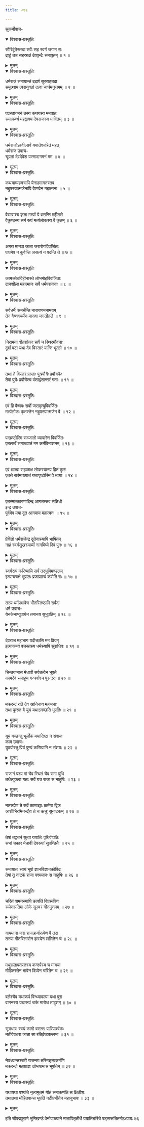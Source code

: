 ```yaml
---
title: ०७६

---
```

सुकर्मोवाच-  

<details open><summary>विश्वास-प्रस्तुतिः</summary>

सौरिर्दूतैस्तथा सर्वैः सह स्वर्गं जगाम सः  
द्रष्टुं तत्र सहस्राक्षं देववृन्दैः समावृतम् ॥ १ ॥
</details>

<details><summary>मूलम्</summary>

सौरिर्दूतैस्तथा सर्वैः सह स्वर्गं जगाम सः  
द्रष्टुं तत्र सहस्राक्षं देववृन्दैः समावृतम् ॥ १ ॥
</details>



<details open><summary>विश्वास-प्रस्तुतिः</summary>

धर्मराजं समायान्तं ददर्श सुरराट्तदा  
समुत्थाय त्वरायुक्तो दत्वा चार्घमनुत्तमम् ॥ २ ॥
</details>

<details><summary>मूलम्</summary>

धर्मराजं समायान्तं ददर्श सुरराट्तदा  
समुत्थाय त्वरायुक्तो दत्वा चार्घमनुत्तमम् ॥ २ ॥
</details>



<details open><summary>विश्वास-प्रस्तुतिः</summary>

पप्रच्छागमनं तस्य कथयस्व ममाग्रतः  
समाकर्ण्य महद्वाक्यं देवराजस्य भाषितम् ॥ ३ ॥
</details>

<details><summary>मूलम्</summary>

पप्रच्छागमनं तस्य कथयस्व ममाग्रतः  
समाकर्ण्य महद्वाक्यं देवराजस्य भाषितम् ॥ ३ ॥
</details>



<details open><summary>विश्वास-प्रस्तुतिः</summary>

धर्मराजोऽब्रवीत्सर्वं ययातेश्चरितं महत्  
धर्मराज उवाच-  
श्रूयतां देवदेवेश यस्मादागमनं मम ॥ ४ ॥
</details>

<details><summary>मूलम्</summary>

धर्मराजोऽब्रवीत्सर्वं ययातेश्चरितं महत्  
धर्मराज उवाच-  
श्रूयतां देवदेवेश यस्मादागमनं मम ॥ ४ ॥
</details>



<details open><summary>विश्वास-प्रस्तुतिः</summary>

कथयाम्यहमत्रापि येनाहमागतस्तव  
नहुषस्यात्मजेनापि वैष्णवेन महात्मना ॥ ५ ॥
</details>

<details><summary>मूलम्</summary>

कथयाम्यहमत्रापि येनाहमागतस्तव  
नहुषस्यात्मजेनापि वैष्णवेन महात्मना ॥ ५ ॥
</details>



<details open><summary>विश्वास-प्रस्तुतिः</summary>

वैष्णवाश्च कृता मर्त्या ये वसन्ति महीतले  
वैकुण्ठस्य समं रूपं मर्त्यलोकस्य वै कृतम् ॥ ६ ॥
</details>

<details><summary>मूलम्</summary>

वैष्णवाश्च कृता मर्त्या ये वसन्ति महीतले  
वैकुण्ठस्य समं रूपं मर्त्यलोकस्य वै कृतम् ॥ ६ ॥
</details>



<details open><summary>विश्वास-प्रस्तुतिः</summary>

अमरा मानवा जाता जरारोगविवर्जिताः  
पापमेव न कुर्वन्ति असत्यं न वदन्ति ते ॥ ७ ॥
</details>

<details><summary>मूलम्</summary>

अमरा मानवा जाता जरारोगविवर्जिताः  
पापमेव न कुर्वन्ति असत्यं न वदन्ति ते ॥ ७ ॥
</details>



<details open><summary>विश्वास-प्रस्तुतिः</summary>

कामक्रोधविहीनास्ते लोभमोहविवर्जिताः  
दानशीला महात्मानः सर्वे धर्मपरायणाः ॥ ८ ॥
</details>

<details><summary>मूलम्</summary>

कामक्रोधविहीनास्ते लोभमोहविवर्जिताः  
दानशीला महात्मानः सर्वे धर्मपरायणाः ॥ ८ ॥
</details>



<details open><summary>विश्वास-प्रस्तुतिः</summary>

सर्वधर्मैः समर्चन्ति नारायणमनामयम्  
तेन वैष्णवधर्मेण मानवा जगतीतले ॥ ९ ॥
</details>

<details><summary>मूलम्</summary>

सर्वधर्मैः समर्चन्ति नारायणमनामयम्  
तेन वैष्णवधर्मेण मानवा जगतीतले ॥ ९ ॥
</details>



<details open><summary>विश्वास-प्रस्तुतिः</summary>

निरामया वीतशोकाः सर्वे च स्थिरयौवनाः  
दूर्वा वटा यथा देव विस्तारं यान्ति भूतले ॥ १० ॥
</details>

<details><summary>मूलम्</summary>

निरामया वीतशोकाः सर्वे च स्थिरयौवनाः  
दूर्वा वटा यथा देव विस्तारं यान्ति भूतले ॥ १० ॥
</details>



<details open><summary>विश्वास-प्रस्तुतिः</summary>

तथा ते विस्तरं प्राप्ताः पुत्रपौत्रैः प्रपौत्रकैः  
तेषां पुत्रैः प्रपौत्रैश्च वंशाद्वंशान्तरं गताः ॥ ११ ॥
</details>

<details><summary>मूलम्</summary>

तथा ते विस्तरं प्राप्ताः पुत्रपौत्रैः प्रपौत्रकैः  
तेषां पुत्रैः प्रपौत्रैश्च वंशाद्वंशान्तरं गताः ॥ ११ ॥
</details>



<details open><summary>विश्वास-प्रस्तुतिः</summary>

एवं हि वैष्णवः सर्वो जरामृत्युविवर्जितः  
मर्त्यलोकः कृतस्तेन नहुषस्यात्मजेन वै ॥ १२ ॥
</details>

<details><summary>मूलम्</summary>

एवं हि वैष्णवः सर्वो जरामृत्युविवर्जितः  
मर्त्यलोकः कृतस्तेन नहुषस्यात्मजेन वै ॥ १२ ॥
</details>



<details open><summary>विश्वास-प्रस्तुतिः</summary>

पदभ्रष्टोस्मि सञ्जातो व्यापारेण विवर्जितः  
एतत्सर्वं समाख्यातं मम कर्मविनाशनम् ॥ १३ ॥
</details>

<details><summary>मूलम्</summary>

पदभ्रष्टोस्मि सञ्जातो व्यापारेण विवर्जितः  
एतत्सर्वं समाख्यातं मम कर्मविनाशनम् ॥ १३ ॥
</details>



<details open><summary>विश्वास-प्रस्तुतिः</summary>

एवं ज्ञात्वा सहस्राक्ष लोकस्यास्य हितं कुरु  
एतत्ते सर्वमाख्यातं यथापृष्टोस्मि वै त्वया ॥ १४ ॥
</details>

<details><summary>मूलम्</summary>

एवं ज्ञात्वा सहस्राक्ष लोकस्यास्य हितं कुरु  
एतत्ते सर्वमाख्यातं यथापृष्टोस्मि वै त्वया ॥ १४ ॥
</details>



<details open><summary>विश्वास-प्रस्तुतिः</summary>

एतस्मात्कारणादिन्द्र आगतस्तव सन्निधौ  
इन्द्र उवाच-  
पूर्वमेव मया दूत आगमाय महात्मनः ॥ १५ ॥
</details>

<details><summary>मूलम्</summary>

एतस्मात्कारणादिन्द्र आगतस्तव सन्निधौ  
इन्द्र उवाच-  
पूर्वमेव मया दूत आगमाय महात्मनः ॥ १५ ॥
</details>



<details open><summary>विश्वास-प्रस्तुतिः</summary>

प्रेषितो धर्मराजेन्द्र दूतेनास्यापि भाषितम्  
नाहं स्वर्गसुखस्यार्थी नागमिष्ये दिवं पुनः ॥ १६ ॥
</details>

<details><summary>मूलम्</summary>

प्रेषितो धर्मराजेन्द्र दूतेनास्यापि भाषितम्  
नाहं स्वर्गसुखस्यार्थी नागमिष्ये दिवं पुनः ॥ १६ ॥
</details>



<details open><summary>विश्वास-प्रस्तुतिः</summary>

स्वर्गरूपं करिष्यामि सर्वं तद्भूमिमण्डलम्  
इत्याचचक्षे भूपालः प्रजापाल्यं करोति सः ॥ १७ ॥
</details>

<details><summary>मूलम्</summary>

स्वर्गरूपं करिष्यामि सर्वं तद्भूमिमण्डलम्  
इत्याचचक्षे भूपालः प्रजापाल्यं करोति सः ॥ १७ ॥
</details>



<details open><summary>विश्वास-प्रस्तुतिः</summary>

तस्य धर्मप्रभावेण भीतस्तिष्ठामि सर्वदा  
धर्म उवाच-  
येनकेनाप्युपायेन तमानय सुभूपतिम् ॥ १८ ॥
</details>

<details><summary>मूलम्</summary>

तस्य धर्मप्रभावेण भीतस्तिष्ठामि सर्वदा  
धर्म उवाच-  
येनकेनाप्युपायेन तमानय सुभूपतिम् ॥ १८ ॥
</details>



<details open><summary>विश्वास-प्रस्तुतिः</summary>

देवराज महाभाग यदीच्छसि मम प्रियम्  
इत्याकर्ण्य वचस्तस्य धर्मस्यापि सुराधिपः ॥ १९ ॥
</details>

<details><summary>मूलम्</summary>

देवराज महाभाग यदीच्छसि मम प्रियम्  
इत्याकर्ण्य वचस्तस्य धर्मस्यापि सुराधिपः ॥ १९ ॥
</details>



<details open><summary>विश्वास-प्रस्तुतिः</summary>

चिन्तयामास मेधावी सर्वतत्वेन भूपते  
कामदेवं समाहूय गन्धर्वांश्च पुरन्दरः ॥ २० ॥
</details>

<details><summary>मूलम्</summary>

चिन्तयामास मेधावी सर्वतत्वेन भूपते  
कामदेवं समाहूय गन्धर्वांश्च पुरन्दरः ॥ २० ॥
</details>



<details open><summary>विश्वास-प्रस्तुतिः</summary>

मकरन्दं रतिं देव आनिनाय महामनाः  
तथा कुरुत वै यूयं यथाऽगच्छति भूपतिः ॥ २१ ॥
</details>

<details><summary>मूलम्</summary>

मकरन्दं रतिं देव आनिनाय महामनाः  
तथा कुरुत वै यूयं यथाऽगच्छति भूपतिः ॥ २१ ॥
</details>



<details open><summary>विश्वास-प्रस्तुतिः</summary>

यूयं गच्छन्तु भूर्लोकं मयादिष्टा न संशयः  
काम उवाच-  
युवयोस्तु प्रियं पुण्यं करिष्यामि न संशयः ॥ २२ ॥
</details>

<details><summary>मूलम्</summary>

यूयं गच्छन्तु भूर्लोकं मयादिष्टा न संशयः  
काम उवाच-  
युवयोस्तु प्रियं पुण्यं करिष्यामि न संशयः ॥ २२ ॥
</details>



<details open><summary>विश्वास-प्रस्तुतिः</summary>

राजानं पश्य मां चैव स्थितं चैव समा युधि  
तथेत्युक्त्वा गताः सर्वे यत्र राजा स नाहुषिः ॥ २३ ॥
</details>

<details><summary>मूलम्</summary>

राजानं पश्य मां चैव स्थितं चैव समा युधि  
तथेत्युक्त्वा गताः सर्वे यत्र राजा स नाहुषिः ॥ २३ ॥
</details>



<details open><summary>विश्वास-प्रस्तुतिः</summary>

नटरूपेण ते सर्वे कामाद्याः कर्मणा द्विज  
आशीर्भिरभिनन्द्यैव ते च ऊचुः सुनाटकम् ॥ २४ ॥
</details>

<details><summary>मूलम्</summary>

नटरूपेण ते सर्वे कामाद्याः कर्मणा द्विज  
आशीर्भिरभिनन्द्यैव ते च ऊचुः सुनाटकम् ॥ २४ ॥
</details>



<details open><summary>विश्वास-प्रस्तुतिः</summary>

तेषां तद्वचनं श्रुत्वा ययातिः पृथिवीपतिः  
सभां चकार मेधावी देवरूपां सुपण्डितैः ॥ २५ ॥
</details>

<details><summary>मूलम्</summary>

तेषां तद्वचनं श्रुत्वा ययातिः पृथिवीपतिः  
सभां चकार मेधावी देवरूपां सुपण्डितैः ॥ २५ ॥
</details>



<details open><summary>विश्वास-प्रस्तुतिः</summary>

समायातः स्वयं भूपो ज्ञानविज्ञानकोविदः  
तेषां तु नाटकं राजा पश्यमानः स नाहुषिः ॥ २६ ॥
</details>

<details><summary>मूलम्</summary>

समायातः स्वयं भूपो ज्ञानविज्ञानकोविदः  
तेषां तु नाटकं राजा पश्यमानः स नाहुषिः ॥ २६ ॥
</details>



<details open><summary>विश्वास-प्रस्तुतिः</summary>

चरितं वामनस्यापि उत्पत्तिं विप्ररूपिणः  
रूपेणाप्रतिमा लोके सुस्वरं गीतमुत्तमम् ॥ २७ ॥
</details>

<details><summary>मूलम्</summary>

चरितं वामनस्यापि उत्पत्तिं विप्ररूपिणः  
रूपेणाप्रतिमा लोके सुस्वरं गीतमुत्तमम् ॥ २७ ॥
</details>



<details open><summary>विश्वास-प्रस्तुतिः</summary>

गायमाना जरा राजन्नार्यारूपेण वै तदा  
तस्या गीतविलासेन हास्येन ललितेन च ॥ २८ ॥
</details>

<details><summary>मूलम्</summary>

गायमाना जरा राजन्नार्यारूपेण वै तदा  
तस्या गीतविलासेन हास्येन ललितेन च ॥ २८ ॥
</details>



<details open><summary>विश्वास-प्रस्तुतिः</summary>

मधुरालापतस्तस्य कन्दर्पस्य च मायया  
मोहितस्तेन भावेन दिव्येन चरितेन च ॥ २९ ॥
</details>

<details><summary>मूलम्</summary>

मधुरालापतस्तस्य कन्दर्पस्य च मायया  
मोहितस्तेन भावेन दिव्येन चरितेन च ॥ २९ ॥
</details>



<details open><summary>विश्वास-प्रस्तुतिः</summary>

बलेश्चैव यथारूपं विन्ध्यावल्या यथा पुरा  
वामनस्य यथारूपं चक्रे मारोथ तादृशम् ॥ ३० ॥
</details>

<details><summary>मूलम्</summary>

बलेश्चैव यथारूपं विन्ध्यावल्या यथा पुरा  
वामनस्य यथारूपं चक्रे मारोथ तादृशम् ॥ ३० ॥
</details>



<details open><summary>विश्वास-प्रस्तुतिः</summary>

सूत्रधारः स्वयं कामो वसन्तः पारिपार्श्वकः  
नटीवेषधरा जाता सा रतिर्हृष्टवल्लभा ॥ ३१ ॥
</details>

<details><summary>मूलम्</summary>

सूत्रधारः स्वयं कामो वसन्तः पारिपार्श्वकः  
नटीवेषधरा जाता सा रतिर्हृष्टवल्लभा ॥ ३१ ॥
</details>



<details open><summary>विश्वास-प्रस्तुतिः</summary>

नेपथ्यान्तश्चरी राजन्सा तस्मिन्नृत्यकर्मणि  
मकरन्दो महाप्राज्ञः क्षोभयामास भूपतिम् ॥ ३२ ॥
</details>

<details><summary>मूलम्</summary>

नेपथ्यान्तश्चरी राजन्सा तस्मिन्नृत्यकर्मणि  
मकरन्दो महाप्राज्ञः क्षोभयामास भूपतिम् ॥ ३२ ॥
</details>



<details open><summary>विश्वास-प्रस्तुतिः</summary>

यथायथा पश्यति नृत्यमुत्तमं गीतं समाकर्णति स क्षितीशः  
तथातथा मोहितवान्स भूपतिं नटीप्रणीतेन महानुभावः ॥ ३३ ॥
</details>

<details><summary>मूलम्</summary>

यथायथा पश्यति नृत्यमुत्तमं गीतं समाकर्णति स क्षितीशः  
तथातथा मोहितवान्स भूपतिं नटीप्रणीतेन महानुभावः ॥ ३३ ॥
</details>


इति श्रीपद्मपुराणे भूमिखण्डे वेनोपाख्याने मातापितृतीर्थे ययातिचरित्रे षट्सप्ततितमोऽध्यायः ७६